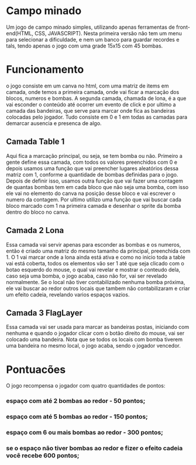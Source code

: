 # Campo minado
Um jogo de campo minado simples, utilizando apenas ferramentas de front-end(HTML, CSS, JAVASCRIPT). Nesta primeira versão não tem um menu para selecionar a dificuldade, e nem um banco para guardar recordes e tals, tendo apenas o jogo com uma grade 15x15 com 45 bombas.

# Funcionamento
o jogo consiste em um canva no html, com uma matriz de items em camada, onde temos a primeira camada, onde vai ficar a marcação dos blocos, numeros e bombas. A segunda camada, chamada de lona, é a que vai esconder o conteúdo até ocorrer um evento de click e por ultimo a camada das bandeiras, que serve para marcar onde fica as bandeiras colocadas pelo jogador. Tudo consiste em 0 e 1 em todas as camadas para demarcar ausencia e presenca de algo.

## Camada Table 1
Aqui fica a marcação principal, ou seja, se tem bomba ou não. Primeiro a gente define essa camada, com todos os valores preenchidos com 0 e depois usamos uma função que vai preencher lugares aleatórios dessa matriz com 1, conforme a quantidade de bombas definidas para o jogo.
Depois de definir isso, usamos outra função que vai fazer uma contagem de quantas bombas tem em cada bloco que não seja uma bomba, com isso ele vai no elemento do canva na posição desse bloco e vai escrever o numero da contagem.
Por ultimo utilizo uma função que vai buscar cada bloco marcado com 1 na primeira camada e desenhar o sprite da bomba dentro do bloco no canva.

## Camada 2 Lona
Essa camada vai servir apenas para esconder as bombas e os numeros, então é criado uma matriz do mesmo tamanho da principal, preenchida com 1. O 1 vai marcar onde a lona ainda está ativa e como no inicio toda a table vai está coberta, todos os elementos vão ser 1 até que seja clicado com o botao esquerdo do mouse, o qual vai revelar e mostrar o conteudo dela, caso seja uma bomba, o jogo acaba, caso não for, vai ser revelado normalmente.
Se o local não tiver contabilizado nenhuma bomba próxima, ele vai buscar ao redor outros locais que tambem não contabilizaram e criar um efeito cadeia, revelando varios espaços vazios.

## Camada 3 FlagLayer
Essa camada vai ser usada para marcar as bandeiras postas, iniciando com nenhuma e quando o jogador clicar com o botão direito do mouse, vai ser colocado uma bandeira. Nota que se todos os locais com bomba tiverem uma bandeira no mesmo local, o jogo acaba, sendo o jogador vencedor.

# Pontuacões
O jogo recompensa o jogador com quatro quantidades de pontos: 
### espaço com até 2 bombas ao redor - 50 pontos;
### espaço com até 5 bombas ao redor - 150 pontos;
### espaço com 6 ou mais bombas ao redor - 300 pontos;
### se o espaço não tiver bombas ao redor e fizer o efeito cadeia você recebe 600 pontos;
